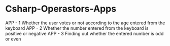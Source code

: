 # Csharp-Operastors-Apps
APP - 1 Whether the user votes or not according to the age entered from the keyboard
APP - 2 Whether the number entered from the keyboard is positive or negative
APP - 3 Finding out whether the entered number is odd or even
